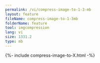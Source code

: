 ```yaml
---
permalink: /vi/compress-image-to-1-3-mb
layout: feature
fileName: compress-image-to-1-3mb
folderName: feature
tool: imgcompression
lang: vi
size: 1331.2
type: mb
---
```


{%- include compress-image-to-X.html -%}
